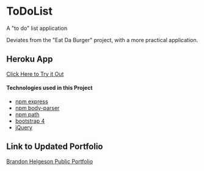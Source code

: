# ToDoList
A "to do" list application

Deviates from the "Eat Da Burger" project, with a more practical application.

## Heroku App 

[Click Here to Try it Out](https://bhelgeson-todolist.herokuapp.com/)


#### Technologies used in this Project

* [npm express](https://www.npmjs.com/package/express) </br>
* [npm body-parser](https://www.npmjs.com/package/body-parser) </br>
* [npm path](https://www.npmjs.com/package/path) </br>
* [bootstrap 4](https://getbootstrap.com/) </br>
* [jQuery](https://jquery.com/) </br>

## Link to Updated Portfolio

[Brandon Helgeson Public Portfolio](https://b-helgeson.github.io/Responsive-Portfolio/portfolio.html)